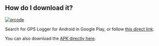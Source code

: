 ## How do I download it?

[![qrcode](images/qrcode.formmicrologger.png)](market://details?id=com.formmicro.gpslogger)

Search for GPS Logger for Android in Google Play, or follow [this direct link](https://play.google.com/store/apps/details?id=com.formmicro.gpslogger).

You can also download the [APK directly here](https://github.com.formmicro.gpslogger/releases).


